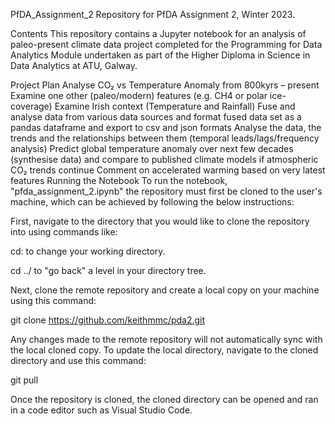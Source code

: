 PfDA_Assignment_2
Repository for PfDA Assignment 2, Winter 2023.

Contents
This repository contains a Jupyter notebook for an analysis of paleo-present climate data project completed for the Programming for Data Analytics Module undertaken as part of the Higher Diploma in Science in Data Analytics at ATU, Galway.

Project Plan
Analyse CO₂ vs Temperature Anomaly from 800kyrs – present
Examine one other (paleo/modern) features (e.g. CH4 or polar ice-coverage)
Examine Irish context (Temperature and Rainfall)
Fuse and analyse data from various data sources and format fused data set as a pandas dataframe and export to csv and json formats
Analyse the data, the trends and the relationships between them (temporal leads/lags/frequency analysis)
Predict global temperature anomaly over next few decades (synthesise data) and compare to published climate models if atmospheric CO₂ trends continue
Comment on accelerated warming based on very latest features
Running the Notebook
To run the notebook, "pfda_assignment_2.ipynb" the repository must first be cloned to the user's machine, which can be achieved by following the below instructions:

First, navigate to the directory that you would like to clone the repository into using commands like:

cd: to change your working directory.

cd ../ to "go back" a level in your directory tree.

Next, clone the remote repository and create a local copy on your machine using this command:

git clone https://github.com/keithmmc/pda2.git

Any changes made to the remote repository will not automatically sync with the local cloned copy. To update the local directory, navigate to the cloned directory and use this command:

git pull

Once the repository is cloned, the cloned directory can be opened and ran in a code editor such as Visual Studio Code.
